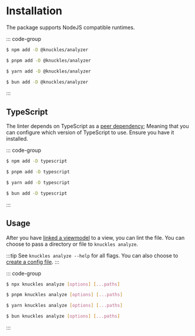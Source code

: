 # Installation

The package supports NodeJS compatible runtimes.

::: code-group

```sh [npm]
$ npm add -D @knuckles/analyzer
```

```sh [pnpm]
$ pnpm add -D @knuckles/analyzer
```

```sh [yarn]
$ yarn add -D @knuckles/analyzer
```

```sh [bun]
$ bun add -D @knuckles/analyzer
```

:::

## TypeScript

The linter depends on TypeScript as a [peer dependency](https://nodejs.org/en/blog/npm/peer-dependencies); Meaning that you can configure which version of TypeScript to use. Ensure you have it installed.

::: code-group

```sh [npm]
$ npm add -D typescript
```

```sh [pnpm]
$ pnpm add -D typescript
```

```sh [yarn]
$ yarn add -D typescript
```

```sh [bun]
$ bun add -D typescript
```

:::

## Usage

After you have [linked a viewmodel](#viewmodels) to a view, you can lint the file. You can choose to pass a directory or file to `knuckles analyze`.

:::tip
See `knuckles analyze --help` for all flags. You can also choose to [create a config file](/guide/config).
:::

::: code-group

```sh [npm]
$ npx knuckles analyze [options] [...paths]
```

```sh [pnpm]
$ pnpm knuckles analyze [options] [...paths]
```

```sh [yarn]
$ yarn knuckles analyze [options] [...paths]
```

```sh [bun]
$ bun knuckles analyze [options] [...paths]
```

:::

